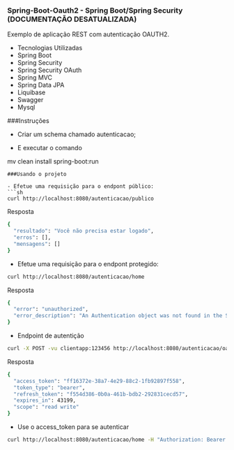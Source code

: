### Spring-Boot-Oauth2 - Spring Boot/Spring Security (DOCUMENTAÇÃO DESATUALIZADA)
Exemplo de aplicação REST com autenticação OAUTH2.

- Tecnologias Utilizadas
- Spring Boot
- Spring Security
- Spring Security OAuth
- Spring MVC
- Spring Data JPA
- Liquibase
- Swagger
- Mysql

###Instruções

- Criar um schema chamado autenticacao;

- E executar o comando 

mv clean install spring-boot:run
```
###Usando o projeto

- Efetue uma requisição para o endpont público:
```sh
curl http://localhost:8080/autenticacao/publico
```
Resposta
```sh
{
  "resultado": "Você não precisa estar logado",
  "erros": [],
  "mensagens": []
}
```

- Efetue uma requisição para o endpont protegido:

```sh
curl http://localhost:8080/autenticacao/home
```
Resposta 
```sh
{
  "error": "unauthorized",
  "error_description": "An Authentication object was not found in the SecurityContext"
}
```

- Endpoint de autentição
```sh
curl -X POST -vu clientapp:123456 http://localhost:8080/autenticacao/oauth/token -H "Accept: application/json" -d "password=123&username=teste1&grant_type=password&scope=read%20write&client_secret=123456&client_id=clientapp"
```

Resposta
```sh
{
  "access_token": "ff16372e-38a7-4e29-88c2-1fb92897f558",
  "token_type": "bearer",
  "refresh_token": "f554d386-0b0a-461b-bdb2-292831cecd57",
  "expires_in": 43199,
  "scope": "read write"
}
```

- Use o access_token para se autenticar
```sh
curl http://localhost:8080/autenticacao/home -H "Authorization: Bearer ff16372e-38a7-4e29-88c2-1fb92897f558"
```





